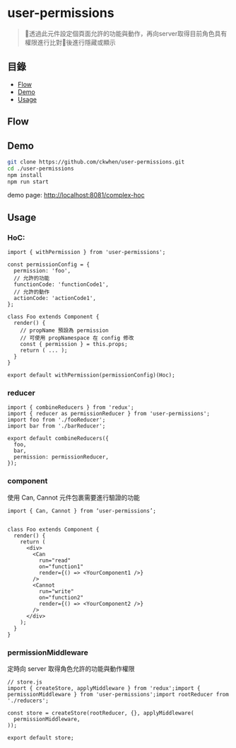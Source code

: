 # user-permissions

> 透過此元件設定個頁面允許的功能與動作，再向server取得目前角色具有權限進行比對後進行隱藏或顯示

## 目錄
- [Flow](#flow)
- [Demo](#demo)
- [Usage](#usage)

## Flow

## Demo

```bash
git clone https://github.com/ckwhen/user-permissions.git
cd ./user-permissions
npm install
npm run start
```

demo page: [http://localhost:8081/complex-hoc](http://localhost:8081/complex-hoc)

## Usage

### HoC:

```JSX
import { withPermission } from 'user-permissions';

const permissionConfig = {
  permission: 'foo',
  // 允許的功能
  functionCode: 'functionCode1',
  // 允許的動作
  actionCode: 'actionCode1',
};

class Foo extends Component {
  render() {
    // propName 預設為 permission
    // 可使用 propNamespace 在 config 修改
    const { permission } = this.props;
    return ( ... );
  }
}

export default withPermission(permissionConfig)(Hoc);
```

### reducer

```JS
import { combineReducers } from 'redux';
import { reducer as permissionReducer } from 'user-permissions';
import foo from './fooReducer';
import bar from './barReducer';

export default combineReducers({
  foo,
  bar,
  permission: permissionReducer,
});
```

### component

使用 Can, Cannot 元件包裹需要進行驗證的功能

```JSX
import { Can, Cannot } from ‘user-permissions’;


class Foo extends Component {
  render() {
    return (
      <div>
        <Can
          run="read"
          on="function1"
          render={() => <YourComponent1 />}
        />
        <Cannot
          run="write"
          on="function2"
          render={() => <YourComponent2 />}
        />
      </div>
    );
  }
}
```

### permissionMiddleware

定時向 server 取得角色允許的功能與動作權限

```JS
// store.js
import { createStore, applyMiddleware } from 'redux';import { permissionMiddleware } from 'user-permissions';import rootReducer from './reducers';

const store = createStore(rootReducer, {}, applyMiddleware(
  permissionMiddleware,
));

export default store;
```
